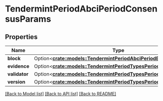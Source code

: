 # TendermintPeriodAbciPeriodConsensusParams

## Properties

Name | Type | Description | Notes
------------ | ------------- | ------------- | -------------
**block** | Option<[**crate::models::TendermintPeriodAbciPeriodBlockParams**](tendermint.abci.BlockParams.md)> |  | [optional]
**evidence** | Option<[**crate::models::TendermintPeriodTypesPeriodEvidenceParams**](tendermint.types.EvidenceParams.md)> |  | [optional]
**validator** | Option<[**crate::models::TendermintPeriodTypesPeriodValidatorParams**](tendermint.types.ValidatorParams.md)> |  | [optional]
**version** | Option<[**crate::models::TendermintPeriodTypesPeriodVersionParams**](tendermint.types.VersionParams.md)> |  | [optional]

[[Back to Model list]](../README.md#documentation-for-models) [[Back to API list]](../README.md#documentation-for-api-endpoints) [[Back to README]](../README.md)


